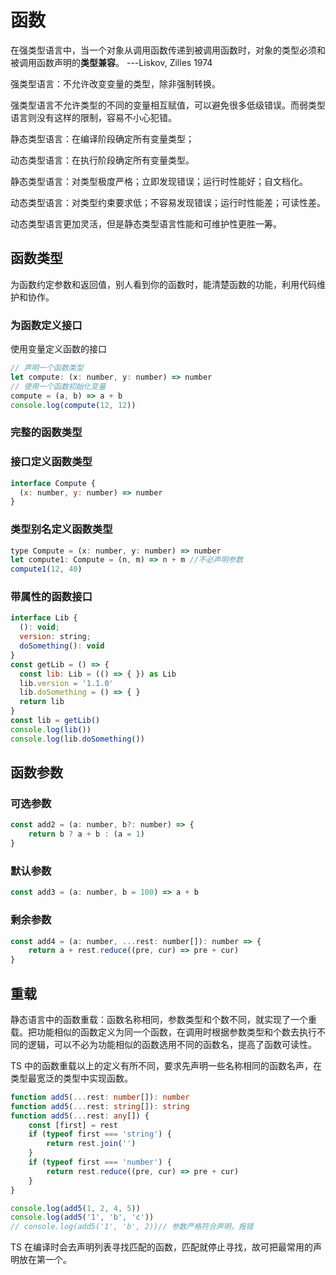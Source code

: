 # 函数

在强类型语言中，当一个对象从调用函数传递到被调用函数时，对象的类型必须和被调用函数声明的**类型兼容**。 ---Liskov, Zilles 1974

强类型语言：不允许改变变量的类型，除非强制转换。

强类型语言不允许类型的不同的变量相互赋值，可以避免很多低级错误。而弱类型语言则没有这样的限制，容易不小心犯错。

静态类型语言：在编译阶段确定所有变量类型；

动态类型语言：在执行阶段确定所有变量类型。

静态类型语言：对类型极度严格；立即发现错误；运行时性能好；自文档化。

动态类型语言：对类型约束要求低；不容易发现错误；运行时性能差；可读性差。

动态类型语言更加灵活，但是静态类型语言性能和可维护性更胜一筹。

## 函数类型

为函数约定参数和返回值，别人看到你的函数时，能清楚函数的功能，利用代码维护和协作。

### 为函数定义接口

使用变量定义函数的接口

```js
// 声明一个函数类型
let compute: (x: number, y: number) => number
// 使用一个函数初始化变量
compute = (a, b) => a + b
console.log(compute(12, 12))
```

### 完整的函数类型

### 接口定义函数类型

```js
interface Compute {
  (x: number, y: number) => number
}
```

### 类型别名定义函数类型

```js
type Compute = (x: number, y: number) => number
let compute1: Compute = (n, m) => n + m //不必声明参数
compute1(12, 40)
```

### 带属性的函数接口

```js
interface Lib {
  (): void;
  version: string;
  doSomething(): void
}
const getLib = () => {
  const lib: Lib = (() => { }) as Lib
  lib.version = '1.1.0'
  lib.doSomething = () => { }
  return lib
}
const lib = getLib()
console.log(lib())
console.log(lib.doSomething())
```

## 函数参数

### 可选参数

```js
const add2 = (a: number, b?: number) => {
	return b ? a + b : (a = 1)
}
```

### 默认参数

```js
const add3 = (a: number, b = 100) => a + b
```

### 剩余参数

```js
const add4 = (a: number, ...rest: number[]): number => {
	return a + rest.reduce((pre, cur) => pre + cur)
}
```

## 重载

静态语言中的函数重载：函数名称相同，参数类型和个数不同，就实现了一个重载。把功能相似的函数定义为同一个函数，在调用时根据参数类型和个数去执行不同的逻辑，可以不必为功能相似的函数选用不同的函数名，提高了函数可读性。

TS 中的函数重载以上的定义有所不同，要求先声明一些名称相同的函数名声，在类型最宽泛的类型中实现函数。

```ts
function add5(...rest: number[]): number
function add5(...rest: string[]): string
function add5(...rest: any[]) {
	const [first] = rest
	if (typeof first === 'string') {
		return rest.join('')
	}
	if (typeof first === 'number') {
		return rest.reduce((pre, cur) => pre + cur)
	}
}

console.log(add5(1, 2, 4, 5))
console.log(add5('1', 'b', 'c'))
// console.log(add5('1', 'b', 2))// 参数严格符合声明，报错
```

TS 在编译时会去声明列表寻找匹配的函数，匹配就停止寻找，故可把最常用的声明放在第一个。
